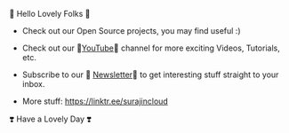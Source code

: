 👋 Hello Lovely Folks 👋 

* Check out our Open Source projects, you may find useful :)


* Check out our 🎥[YouTube](https://www.youtube.com/c/surajincloud?sub_confirmation=1)🎥 channel for more exciting Videos, Tutorials, etc.

* Subscribe to our 📧 [Newsletter](https://surajincloud.substack.com/)📧 to get interesting stuff straight to your inbox.

* More stuff: https://linktr.ee/surajincloud

❣️ Have a Lovely Day ❣️
